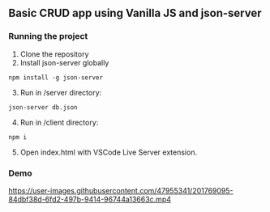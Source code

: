 ## Basic CRUD app using Vanilla JS and json-server

### Running the project
1. Clone the repository
2. Install json-server globally
```
npm install -g json-server
```
3. Run in /server directory:
```
json-server db.json
```
4. Run in /client directory:
```
npm i
```
5. Open index.html with VSCode Live Server extension.

### Demo


https://user-images.githubusercontent.com/47955341/201769095-84dbf38d-6fd2-497b-9414-96744a13663c.mp4

